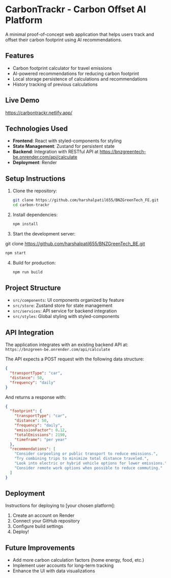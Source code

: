 # CarbonTrackr - Carbon Offset AI Platform

A minimal proof-of-concept web application that helps users track and offset their carbon footprint using AI recommendations.

## Features

- Carbon footprint calculator for travel emissions
- AI-powered recommendations for reducing carbon footprint
- Local storage persistence of calculations and recommendations
- History tracking of previous calculations

## Live Demo

https://carbontrackr.netlify.app/

## Technologies Used

- **Frontend**: React with styled-components for styling
- **State Management**: Zustand for persistent state
- **Backend**: Integration with RESTful API at https://bnzgreentech-be.onrender.com/api/calculate
- **Deployment**: Render

## Setup Instructions

1. Clone the repository:

   ```bash
   git clone https://github.com/harshalpatil655/BNZGreenTech_FE.git
   cd carbon-trackr
   ```

2. Install dependencies:

   ```bash
   npm install
   ```

3. Start the development server:

git clone https://github.com/harshalpatil655/BNZGreenTech_BE.git

```bash
npm start
```

4. Build for production:
   ```bash
   npm run build
   ```

## Project Structure

- `src/components`: UI components organized by feature
- `src/store`: Zustand store for state management
- `src/services`: API service for backend integration
- `src/styles`: Global styling with styled-components

## API Integration

The application integrates with an existing backend API at:
`https://bnzgreen-be.onrender.com/api/calculate`

The API expects a POST request with the following data structure:

```json
{
  "transportType": "car",
  "distance": 50,
  "frequency": "daily"
}
```

And returns a response with:

```json
{
  "footprint": {
    "transportType": "car",
    "distance": 50,
    "frequency": "daily",
    "emissionFactor": 0.12,
    "totalEmissions": 2190,
    "timeframe": "per year"
  },
  "recommendations": [
    "Consider carpooling or public transport to reduce emissions.",
    "Try combining trips to minimize total distance traveled.",
    "Look into electric or hybrid vehicle options for lower emissions.",
    "Consider remote work options when possible to reduce commuting."
  ]
}
```

## Deployment

Instructions for deploying to [your chosen platform]:

1. Create an account on Render
2. Connect your GitHub repository
3. Configure build settings
4. Deploy!

## Future Improvements

- Add more carbon calculation factors (home energy, food, etc.)
- Implement user accounts for long-term tracking
- Enhance the UI with data visualizations
